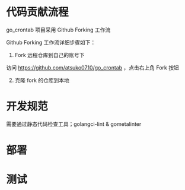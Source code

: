 # 代码贡献流程
go_crontab 项目采用 Github Forking 工作流

Github Forking 工作流详细步骤如下：

1. Fork 远程仓库到自己的账号下

访问 https://github.com/atsuko0710/go_crontab ，点击右上角 Fork 按钮

2. 克隆 fork 的仓库到本地


# 开发规范
需要通过静态代码检查工具；golangci-lint & gometalinter

# 部署
# 测试